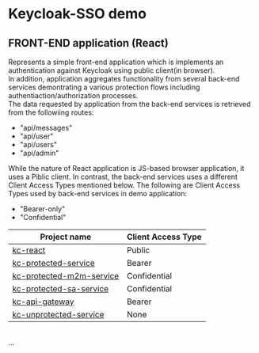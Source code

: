# Keycloak-SSO demo
## FRONT-END application (React)
Represents a simple front-end application which is implements an authentication against Keycloak using public client(in browser).   
In addition, application aggregates functionality from several back-end services demontrating a various protection flows including authentiaction/authorization processes.   
The data requested by application from the back-end services is retrieved from the followiing routes:
* "api/messages"   
* "api/user"   
* "api/users"   
* "api/admin"  

While the nature of React application is JS-based browser application, it uses a Piblic client. In contrast, the back-end services uses a different Client Access Types mentioned below. 
The following are Client Access Types used by back-end services in demo application:
* "Bearer-only"    
* "Confidential"
&nbsp;  

| Project name | Client Access Type |
| ----------- | ----------- |
| [kc-react](/kc-front-end/kc-react) | Public |
| [kc-protected-service](kc-back-end/kc-protected-service) | Bearer |
| [kc-protected-m2m-service](kc-back-end/kc-protected-m2m-service) | Confidential |
| [kc-protected-sa-service](kc-back-end/kc-protected-sa-service) | Confidential |
| [kc-api-gateway](kc-back-end/kc-api-gateway) | Bearer |
| [kc-unprotected-service](kc-back-end/kc-unprotected-service) | None |

&nbsp;  
...